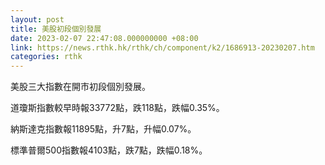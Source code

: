 ```yaml
---
layout: post
title: 美股初段個別發展
date: 2023-02-07 22:47:08.000000000 +08:00
link: https://news.rthk.hk/rthk/ch/component/k2/1686913-20230207.htm
categories: rthk
---
```


美股三大指數在開市初段個別發展。

道瓊斯指數較早時報33772點，跌118點，跌幅0.35%。

納斯達克指數報11895點，升7點，升幅0.07%。

標準普爾500指數報4103點，跌7點，跌幅0.18%。
